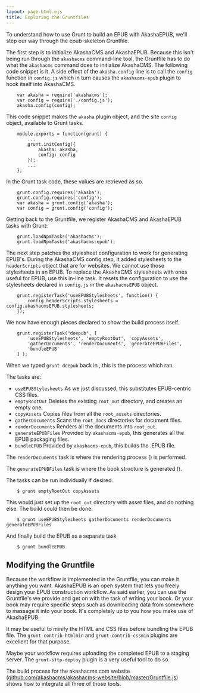 ```yaml
---
layout: page.html.ejs
title: Exploring the Gruntfiles
---
```


To understand how to use Grunt to build an EPUB with AkashaEPUB, we'll step our way through the epub-skeleton Gruntfile.

The first step is to initialize AkashaCMS and AkashaEPUB.  Because this isn't being run through the `akashacms` command-line tool, the Gruntfile has to do what the `akashacms` command does to initialize AkashaCMS.  The following code snippet is it.  A side effect of the `akasha.config` line is to call the `config` function in `config.js` which in turn causes the `akashacms-epub` plugin to hook itself into AkashaCMS.  

```
    var akasha = require('akashacms');
    var config = require('./config.js');
    akasha.config(config);
```

This code snippet makes the `akasha` plugin object, and the site `config` object, available to Grunt tasks.

```
    module.exports = function(grunt) {
        ...
        grunt.initConfig({
            akasha: akasha,
            config: config
        });
        ...
    };
```

In the Grunt task code, these values are retrieved as so.  

```
    grunt.config.requires('akasha');
    grunt.config.requires('config');
    var akasha = grunt.config('akasha');
    var config = grunt.config('config');
```

Getting back to the Gruntfile, we register AkashaCMS and AkashaEPUB tasks with Grunt:

```
    grunt.loadNpmTasks('akashacms');
    grunt.loadNpmTasks('akashacms-epub');
```

The next step patches the stylesheet configuration to work for generating EPUB's.  During the AkashaCMS config step, it added stylesheets to the `headerScripts` object that are for websites.  We cannot use those stylesheets in an EPUB.  To replace the AkashaCMS stylesheets with ones useful for EPUB, use this in-line task.  It resets the configuration to use the stylesheets declared in `config.js` in the `akashacmsEPUB` object.

```
    grunt.registerTask('useEPUBStylesheets', function() {
        config.headerScripts.stylesheets = config.akashacmsEPUB.stylesheets;
    });
```

We now have enough pieces declared to show the build process itself.

```
    grunt.registerTask("doepub", [
        'useEPUBStylesheets', 'emptyRootOut', 'copyAssets',
        'gatherDocuments', 'renderDocuments', 'generateEPUBFiles',
        'bundleEPUB'
    ] );
```

When we typed `grunt doepub` back in <a href="2-installation.html"></a>, this is the process which ran.

The tasks are:

* `useEPUBStylesheets` As we just discussed, this substitutes EPUB-centric CSS files.
* `emptyRootOut` Deletes the existing `root_out` directory, and creates an empty one.
* `copyAssets` Copies files from all the `root_assets` directories.
* `gatherDocuments` Scans the `root_docs` directories for document files.
* `renderDocuments` Renders all the documents into `root_out`.
* `generateEPUBFiles` Provided by `akashacms-epub`, this generates all the EPUB packaging files.
* `bundleEPUB` Provided by `akashacms-epub`, this builds the .EPUB file.

The `renderDocuments` task is where the rendering process ([](3-creating-content.html)) is performed.

The `generateEPUBFiles` task is where the book structure is generated ([](4-configuration.html)).

The tasks can be run individually if desired.

```
    $ grunt emptyRootOut copyAssets
```

This would just set up the `root_out` directory with asset files, and do nothing else.  The build could then be done:

```
    $ grunt useEPUBStylesheets gatherDocuments renderDocuments generateEPUBFiles
```

And finally build the EPUB as a separate task

```
    $ grunt bundleEPUB
```

## Modifying the Gruntfile

Because the workflow is implemented in the Gruntfile, you can make it anything you want.  AkashaEPUB is an open system that lets you freely design your EPUB construction workflow.  As said earlier, you can use the Gruntfile's we provide and get on with the task of writing your book.  Or your book may require specific steps such as downloading data from somewhere to massage it into your book.  It's completely up to you how you make use of AkashaEPUB.

It may be useful to minify the HTML and CSS files before bundling the EPUB file.  The `grunt-contrib-htmlmin` and `grunt-contrib-cssmin` plugins are excellent for that purpose.

Maybe your workflow requires uploading the completed EPUB to a staging server.  The `grunt-sftp-deploy` plugin is a very useful tool to do so.

The build process for the akashacms.com website ([github.com/akashacms/akashacms-website/blob/master/Gruntfile.js](https://github.com/akashacms/akashacms-website/blob/master/Gruntfile.js)) shows how to integrate all three of those tools.


